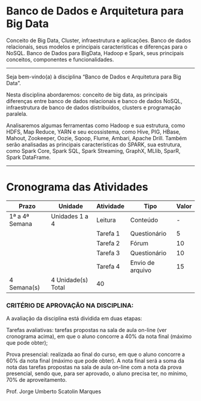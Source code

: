 # Banco de Dados e Arquitetura para Big Data

Conceito de Big Data, Cluster, infraestrutura e aplicações. Banco de dados relacionais, seus modelos e principais características e diferenças para o NoSQL. Banco de Dados para BigData, Hadoop e Spark, seus principais conceitos, componentes e funcionalidades.

---


Seja bem-vindo(a) à disciplina “Banco de Dados e Arquitetura para Big Data”.

Nesta disciplina abordaremos: conceito de big data, as principais diferenças entre banco de dados relacionais e banco de dados NoSQL, infraestrutura de banco de dados distribuídos, clusters e programação paralela.

Analisaremos algumas ferramentas como Hadoop e sua estrutura, como HDFS, Map Reduce, YARN e seu ecossistema, como Hive, PIG, HBase, Mahout, Zookeeper, Oozie, Sqoop, Flume, Ambari, Apache Drill. Também serão analisadas as principais características do SPARK, sua estrutura, como Spark Core, Spark SQL, Spark Streaming, GraphX, MLlib, SparR, Spark DataFrame.

---

# Cronograma das Atividades 

|Prazo	|Unidade	|Atividade	|Tipo |	Valor|
|------|---------|-----------|------|------|
|1ª a 4ª Semana	|Unidades 1 a 4|Leitura	|Conteúdo	|-|
|               | |Tarefa 1	|Questionário	|5|
|               | |Tarefa 2	|Fórum	|10|
|               | |Tarefa 3	|Questionário	|10|
|               | |Tarefa 4	|Envio de arquivo	|15|
|4 Semana(s)	|4 Unidade(s)	Total	|40|


### CRITÉRIO DE APROVAÇÃO NA DISCIPLINA:
 

A avaliação da disciplina está dividida em duas etapas:

Tarefas avaliativas: tarefas propostas na sala de aula on-line (ver cronograma acima), em que o aluno concorre a 40% da nota final (máximo que pode obter);

Prova presencial: realizada ao final do curso, em que o aluno concorre a 60% da nota final (máximo que pode obter).
A nota final será a soma da nota das tarefas propostas na sala de aula on-line com a nota da prova presencial, sendo que, para ser aprovado, o aluno precisa ter, no mínimo, 70% de aproveitamento.

Prof. Jorge Umberto Scatolin Marques
